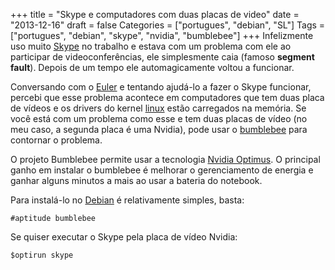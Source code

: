 +++
title = "Skype e computadores com duas placas de video"
date = "2013-12-16"
draft = false
Categories = ["portugues", "debian", "SL"]
Tags = ["portugues", "debian", "skype", "nvidia", "bumblebee"]
+++
Infelizmente uso muito [Skype](http://www.skype.com) no trabalho e
estava com um problema com ele ao participar de videoconferências, ele
simplesmente caia (famoso **segment fault**). Depois de um tempo ele
automagicamente voltou a funcionar.

Conversando com o [Euler](http://eulerto.blogspot.com.br/) e tentando
ajudá-lo a fazer o Skype funcionar, percebi que esse problema acontece
em computadores que tem duas placa de vídeos e os drivers do kernel
[linux](https://wiki.debian.org/Bumblebee) estão carregados na memória.
Se você está com um problema como esse e tem duas placas de vídeo (no
meu caso, a segunda placa é uma Nvidia), pode usar o
[bumblebee](http://bumblebee-project.org/) para contornar o problema.

O projeto Bumblebee permite usar a tecnologia [Nvidia
Optimus](http://www.nvidia.com.br/object/optimus_technology_br.html). O
principal ganho em instalar o bumblebee é melhorar o gerenciamento de
energia e ganhar alguns minutos a mais ao usar a bateria do notebook.

Para instalá-lo no [Debian](http://www.debian.org) é relativamente
simples, basta:

```
#aptitude bumblebee
```

Se quiser executar o Skype pela placa de vídeo Nvidia:

```
$optirun skype
```
